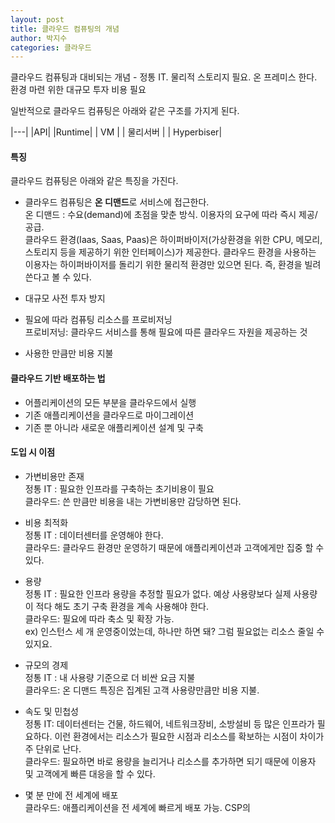 ```yaml
---
layout: post
title: 클라우드 컴퓨팅의 개념
author: 박지수
categories: 클라우드
---
```


클라우드 컴퓨팅과 대비되는 개념 - 정통 IT. 물리적 스토리지 필요. 온 프레미스 한다. 환경 마련 위한 대규모 투자 비용 필요

일반적으로 클라우드 컴퓨팅은 아래와 같은 구조를 가지게 된다.


|---|
|API|
|Runtime|
| VM |
| 물리서버 |
| Hyperbiser|


#### 특징
클라우드 컴퓨팅은 아래와 같은 특징을 가진다.
- 클라우드 컴퓨팅은 **온 디맨드**로 서비스에 접근한다.  
    온 디맨드 : 수요(demand)에 초점을 맞춘 방식. 이용자의 요구에 따라 즉시 제공/공급.  
	클라우드 환경(Iaas, Saas, Paas)은 하이퍼바이저(가상환경을 위한 CPU, 메모리, 스토리지 등을 제공하기 위한 인터페이스)가 제공한다. 클라우드 환경을 사용하는 이용자는 하이퍼바이저를 돌리기 위한 물리적 환경만 있으면 된다. 즉, 환경을 빌려 쓴다고 볼 수 있다.

- 대규모 사전 투자 방지

- 필요에 따라 컴퓨팅 리소스를 프로비저닝  
	프로비저닝: 클라우드 서비스를 통해 필요에 따른 클라우드 자원을 제공하는 것

- 사용한 만큼만 비용 지불


#### 클라우드 기반 배포하는 법

- 어플리케이션의 모든 부분을 클라우드에서 실행
- 기존 애플리케이션을 클라우드로 마이그레이션
- 기존 뿐 아니라 새로운 애플리케이션 설계 및 구축


#### 도입 시 이점

- 가변비용만 존재  
	정통 IT : 필요한 인프라를 구축하는 초기비용이 필요  
    클라우드: 쓴 만큼만 비용을 내는 가변비용만 감당하면 된다.

- 비용 최적화  
	정통 IT : 데이터센터를 운영해야 한다.  
	클라우드: 클라우드 환경만 운영하기 때문에 애플리케이션과 고객에게만 집중 할 수 있다.

- 용량  
	정통 IT : 필요한 인프라 용량을 추정할 필요가 없다. 예상 사용량보다 실제 사용량이 적다 해도 초기 구축 환경을 계속 사용해야 한다.    
	클라우드: 필요에 따라 축소 및 확장 가능.   
              ex) 인스턴스 세 개 운영중이었는데, 하나만 하면 돼? 그럼 필요없는 리소스 줄일 수 있지요.

- 규모의 경제  
	정통 IT : 내 사용량 기준으로 더 비싼 요금 지불  
	클라우드: 온 디맨드 특징은 집계된 고객 사용량만큼만 비용 지불. 

- 속도 및 민첩성  
	정통 IT: 데이터센터는 건물, 하드웨어, 네트워크장비, 소방설비 등 많은 인프라가 필요하다. 이런 환경에서는 리소스가 필요한 시점과 리소스를 확보하는 시점이 차이가 주 단위로 난다.  
	클라우드: 필요하면 바로 용량을 늘리거나 리소스를 추가하면 되기 때문에 이용자 및 고객에게 빠른 대응을 할 수 있다. 

- 몇 분 만에 전 세계에 배포  
	클라우드: 애플리케이션을 전 세계에 빠르게 배포 가능. CSP의 